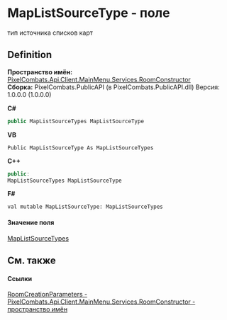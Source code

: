 # MapListSourceType - поле


тип источника списков карт



## Definition
**Пространство имён:** <a href="5c0aa2e7-ab63-7190-0eca-affc008061c2">PixelCombats.Api.Client.MainMenu.Services.RoomConstructor</a>  
**Сборка:** PixelCombats.PublicAPI (в PixelCombats.PublicAPI.dll) Версия: 1.0.0.0 (1.0.0.0)

**C#**
``` C#
public MapListSourceTypes MapListSourceType
```
**VB**
``` VB
Public MapListSourceType As MapListSourceTypes
```
**C++**
``` C++
public:
MapListSourceTypes MapListSourceType
```
**F#**
``` F#
val mutable MapListSourceType: MapListSourceTypes
```



#### Значение поля
<a href="15561a1c-dc1b-7aae-8aa3-1637bf3b210a">MapListSourceTypes</a>

## См. также


#### Ссылки
<a href="447b798f-a400-84a6-8c37-9a15c71fa69d">RoomCreationParameters - </a>  
<a href="5c0aa2e7-ab63-7190-0eca-affc008061c2">PixelCombats.Api.Client.MainMenu.Services.RoomConstructor - пространство имён</a>  
